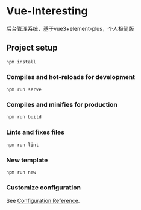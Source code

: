# Vue-Interesting 
 后台管理系统，基于vue3+element-plus，个人极简版

## Project setup
```
npm install
```

### Compiles and hot-reloads for development
```
npm run serve
```

### Compiles and minifies for production
```
npm run build
```

### Lints and fixes files
```
npm run lint
```

### New template
```
npm run new
```


### Customize configuration
See [Configuration Reference](https://cli.vuejs.org/config/).
